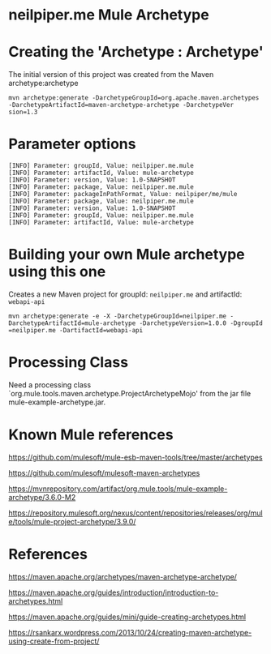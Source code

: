 # neilpiper.me Mule Archetype


# Creating the 'Archetype : Archetype'

The initial version of this project was created from the Maven archetype:archetype

```
mvn archetype:generate -DarchetypeGroupId=org.apache.maven.archetypes -DarchetypeArtifactId=maven-archetype-archetype -DarchetypeVer
sion=1.3
```

# Parameter options
```
[INFO] Parameter: groupId, Value: neilpiper.me.mule
[INFO] Parameter: artifactId, Value: mule-archetype
[INFO] Parameter: version, Value: 1.0-SNAPSHOT
[INFO] Parameter: package, Value: neilpiper.me.mule
[INFO] Parameter: packageInPathFormat, Value: neilpiper/me/mule
[INFO] Parameter: package, Value: neilpiper.me.mule
[INFO] Parameter: version, Value: 1.0-SNAPSHOT
[INFO] Parameter: groupId, Value: neilpiper.me.mule
[INFO] Parameter: artifactId, Value: mule-archetype
```

# Building your own Mule archetype using this one

Creates a new Maven project for groupId: `neilpiper.me` and artifactId: `webapi-api`

```
mvn archetype:generate -e -X -DarchetypeGroupId=neilpiper.me -DarchetypeArtifactId=mule-archetype -DarchetypeVersion=1.0.0 -DgroupId
=neilpiper.me -DartifactId=webapi-api
```

# Processing Class 

Need a processing class `org.mule.tools.maven.archetype.ProjectArchetypeMojo' from the jar file mule-example-archetype.jar.

# Known Mule references

https://github.com/mulesoft/mule-esb-maven-tools/tree/master/archetypes

https://github.com/mulesoft/mulesoft-maven-archetypes	

https://mvnrepository.com/artifact/org.mule.tools/mule-example-archetype/3.6.0-M2

https://repository.mulesoft.org/nexus/content/repositories/releases/org/mule/tools/mule-project-archetype/3.9.0/

# References

https://maven.apache.org/archetypes/maven-archetype-archetype/

https://maven.apache.org/guides/introduction/introduction-to-archetypes.html

https://maven.apache.org/guides/mini/guide-creating-archetypes.html

https://rsankarx.wordpress.com/2013/10/24/creating-maven-archetype-using-create-from-project/


